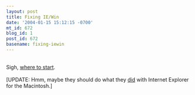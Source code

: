 ```yaml
---
layout: post
title: Fixing IE/Win
date: '2004-01-15 15:12:15 -0700'
mt_id: 672
blog_id: 1
post_id: 672
basename: fixing-iewin
---
```

<br />Sigh, <a href="http://radio.weblogs.com/0001011/2004/01/14.html#a6183">where to start</a>.<br /><br />[UPDATE: Hmm, maybe they should do what they <a href="http://zdnet.com.com/2100-1104-1017126.html">did</a> with Internet Explorer for the Macintosh.]<br /><br /><br />
